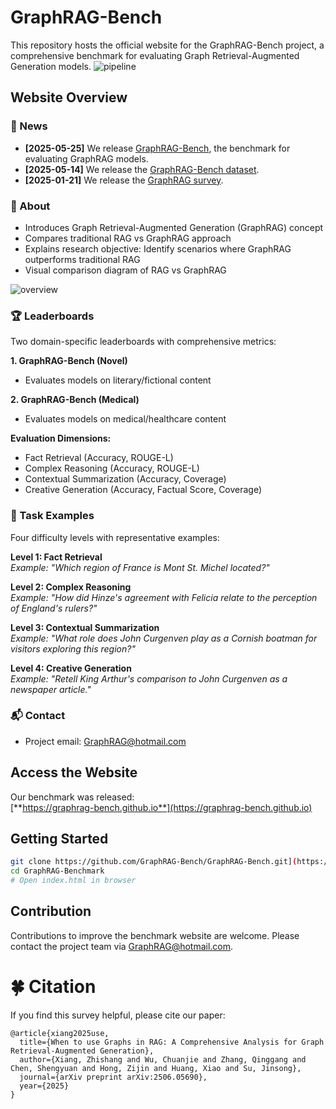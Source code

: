 # GraphRAG-Bench

This repository hosts the official website for the GraphRAG-Bench project, a comprehensive benchmark for evaluating Graph Retrieval-Augmented Generation models.
![pipeline](./pipeline.jpg)

## Website Overview

### 🎉 News
- **[2025-05-25]** We release [GraphRAG-Bench](https://graphrag-bench.github.io), the benchmark for evaluating GraphRAG models.
- **[2025-05-14]** We release the [GraphRAG-Bench dataset](https://www.kaggle.com/datasets/wuchuanjie/graphrag-bench).
- **[2025-01-21]** We release the [GraphRAG survey](https://github.com/DEEP-PolyU/Awesome-GraphRAG).

### 📖 About
- Introduces Graph Retrieval-Augmented Generation (GraphRAG) concept
- Compares traditional RAG vs GraphRAG approach
- Explains research objective: Identify scenarios where GraphRAG outperforms traditional RAG
- Visual comparison diagram of RAG vs GraphRAG

![overview](./RAGvsGraphRAG.jpg)


### 🏆 Leaderboards
Two domain-specific leaderboards with comprehensive metrics:

**1. GraphRAG-Bench (Novel)**
- Evaluates models on literary/fictional content

**2. GraphRAG-Bench (Medical)**
- Evaluates models on medical/healthcare content

**Evaluation Dimensions:**
- Fact Retrieval (Accuracy, ROUGE-L)
- Complex Reasoning (Accuracy, ROUGE-L)
- Contextual Summarization (Accuracy, Coverage)
- Creative Generation (Accuracy, Factual Score, Coverage)

### 🧩 Task Examples
Four difficulty levels with representative examples:

**Level 1: Fact Retrieval**  
*Example: "Which region of France is Mont St. Michel located?"*

**Level 2: Complex Reasoning**  
*Example: "How did Hinze's agreement with Felicia relate to the perception of England's rulers?"*

**Level 3: Contextual Summarization**  
*Example: "What role does John Curgenven play as a Cornish boatman for visitors exploring this region?"*

**Level 4: Creative Generation**  
*Example: "Retell King Arthur's comparison to John Curgenven as a newspaper article."*

### 📬 Contact
- Project email: [GraphRAG@hotmail.com](mailto:GraphRAG@hotmail.com)

## Access the Website
Our benchmark was released:  
[**https://graphrag-bench.github.io**](https://graphrag-bench.github.io)

## Getting Started
```bash
git clone https://github.com/GraphRAG-Bench/GraphRAG-Bench.git](https://github.com/GraphRAG-Bench/GraphRAG-Benchmark.git
cd GraphRAG-Benchmark
# Open index.html in browser
```

## Contribution
Contributions to improve the benchmark website are welcome. Please contact the project team via <a href="mailto:GraphRAG@hotmail.com">GraphRAG@hotmail.com</a>.

# 🍀 Citation
If you find this survey helpful, please cite our paper:
```
@article{xiang2025use,
  title={When to use Graphs in RAG: A Comprehensive Analysis for Graph Retrieval-Augmented Generation},
  author={Xiang, Zhishang and Wu, Chuanjie and Zhang, Qinggang and Chen, Shengyuan and Hong, Zijin and Huang, Xiao and Su, Jinsong},
  journal={arXiv preprint arXiv:2506.05690},
  year={2025}
}

```
